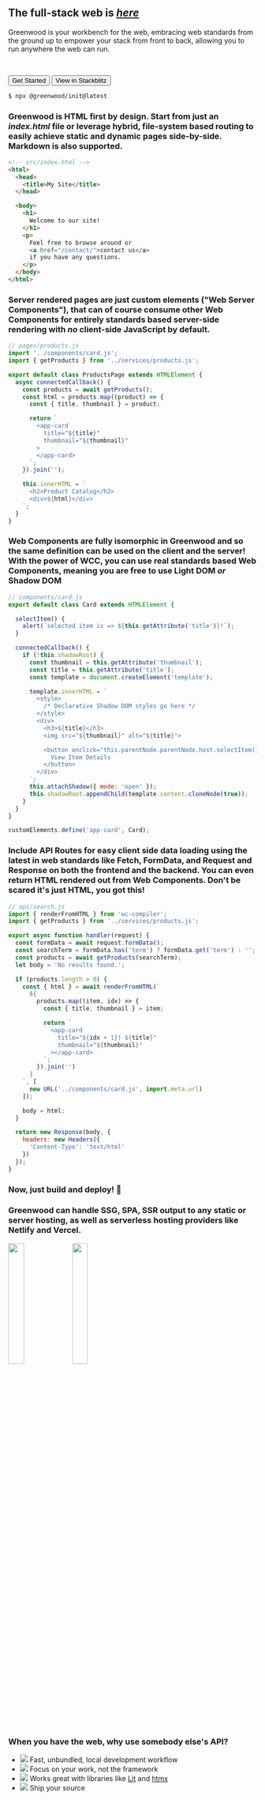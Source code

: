 <div class="hero">

  ## The full-stack web is <u><i>here</i></u>

  Greenwood is your workbench for the web, embracing web standards from the ground up to empower your stack from front to back, allowing you to run anywhere the web can run.

  <br/>

  [<button>Get Started</button>](#)
  [<button>View in Stackblitz</button>](#)

  ```bash
  $ npx @greenwood/init@latest
  ```

</div>

<div class="card">

  ### Greenwood is HTML first by design.  Start from just an _index.html_ file or leverage hybrid, file-system based routing to easily achieve static and dynamic pages side-by-side.  Markdown is also supported.

  ```html
  <!-- src/index.html -->
  <html>
    <head>
      <title>My Site</title>
    </head>

    <body>
      <h1>
        Welcome to our site!
      </h1>
      <p>
        Feel free to browse around or
        <a href="/contact/">contact us</a> 
        if you have any questions.
      </p>
    </body>
  </html>
  ```

</div>

<div class="card">

  ### Server rendered pages are just custom elements ("Web Server Components"), that can of course consume other Web Components for entirely standards based server-side rendering with <i>no</i> client-side JavaScript by default.

  ```js
  // pages/products.js
  import '../components/card.js';
  import { getProducts } from '../services/products.js';

  export default class ProductsPage extends HTMLElement {
    async connectedCallback() {
      const products = await getProducts();
      const html = products.map((product) => {
        const { title, thumbnail } = product;

        return `
          <app-card
            title="${title}"
            thumbnail="${thumbnail}"
          >
          </app-card>
        `;
      }).join('');

      this.innerHTML = `
        <h2>Product Catalog</h2>
        <div>${html}</div>
      `;
    }
  }
  ```

</div>

<div class="card">

  ### Web Components are fully isomorphic in Greenwood and so the same definition can be used on the client and the server!  With the power of WCC, you can use real standards based Web Components, meaning you are free to use Light DOM <i>or</i> Shadow DOM

  ```js
  // components/card.js
  export default class Card extends HTMLElement {

    selectItem() {
      alert(`selected item is => ${this.getAttribute('title')}!`);
    }

    connectedCallback() {
      if (!this.shadowRoot) {
        const thumbnail = this.getAttribute('thumbnail');
        const title = this.getAttribute('title');
        const template = document.createElement('template');

        template.innerHTML = `
          <style>
            /* Declarative Shadow DOM styles go here */
          </style>
          <div>
            <h3>${title}</h3>
            <img src="${thumbnail}" alt="${title}">

            <button onclick="this.parentNode.parentNode.host.selectItem()">
              View Item Details
            </button>
          </div>
        `;
        this.attachShadow({ mode: 'open' });
        this.shadowRoot.appendChild(template.content.cloneNode(true));
      }
    }
  }

  customElements.define('app-card', Card);
  ```

</div>

<div class="card">

  ### Include API Routes for easy client side data loading using the latest in web standards like Fetch, FormData, and Request and Response on both the frontend and the backend.  You can even return HTML rendered out from Web Components.  Don't be scared it's just HTML, you got this!

  ```js
  // api/search.js
  import { renderFromHTML } from 'wc-compiler';
  import { getProducts } from '../services/products.js';

  export async function handler(request) {
    const formData = await request.formData();
    const searchTerm = formData.has('term') ? formData.get('term') : '';
    const products = await getProducts(searchTerm);
    let body = 'No results found.';

    if (products.length > 0) {
      const { html } = await renderFromHTML(`
        ${
          products.map((item, idx) => {
            const { title, thumbnail } = item;

            return `
              <app-card
                title="${idx + 1}) ${title}"
                thumbnail="${thumbnail}"
              ></app-card>
            `;
          }).join('')
        }
      `, [
        new URL('../components/card.js', import.meta.url)
      ]);

      body = html;
    }

    return new Response(body, {
      headers: new Headers({
        'Content-Type': 'text/html'
      })
    });
  }
  ```

</div>


<!-- stackblitz link here of everything from above? Should this just be the getting started? -->
<div class="banner">

  ### Now, just build and deploy! 🚀

</div>

<div class="card">

  ### Greenwood can handle SSG, SPA, SSR output to any static or server hosting, as well as serverless hosting providers like Netlify and Vercel.

  <img class="shadow-left" style="width: 25%; margin: 0 auto; display: inline-block" src="https://assets.vercel.com/image/upload/front/favicon/vercel/180x180.png">

  <img class="shadow-left" style="width: 25%; margin: 0 auto; display: inline-block" src="https://seeklogo.com/images/N/netlify-logo-BD8F8A77E2-seeklogo.com.png">

</div>

<div class="banner">

  ### When you have the web, why use somebody else's API?

</div>

<ul class="features-list">
  <li>
    <img src="https://www.greenwoodjs.io/assets/greenwood-logo-og.png">
    <span>Fast, unbundled, local development workflow</span>
  </li>
  <li>
    <img src="https://www.greenwoodjs.io/assets/greenwood-logo-og.png">
    <span>Focus on your work, not the framework</span>
  </li>
  <li>
    <img src="https://www.greenwoodjs.io/assets/greenwood-logo-og.png">
    <span>Works great with libraries like <a href="/guides/ecosystem/lit/">Lit</a> and <a href="/guides/ecosystem/htmx/">htmx</a></span>
  </li>
  <li>
    <img src="https://www.greenwoodjs.io/assets/greenwood-logo-og.png">
    <span>Ship your source</span>
  </li>
</ul>